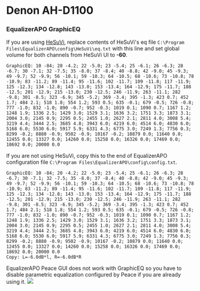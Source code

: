 # Denon AH-D1100
### EqualizerAPO GraphicEQ
If you are using [HeSuVi](https://sourceforge.net/projects/hesuvi/), replace contents of HeSuVi's eq file `C:\Program Files\EqualizerAPO\config\HeSuVi\eq.txt` with this line and set global volume for both channels from HeSuVi UI to **-60**.
```
GraphicEQ: 10 -84; 20 -4.2; 22 -5.0; 23 -5.4; 25 -6.1; 26 -6.3; 28 -6.7; 30 -7.1; 32 -7.5; 35 -8.0; 37 -8.4; 40 -8.8; 42 -9.0; 45 -9.3; 49 -9.7; 52 -9.9; 56 -10.1; 59 -10.3; 64 -10.5; 68 -10.6; 73 -10.8; 78 -10.9; 83 -11.2; 89 -11.4; 95 -11.6; 102 -11.7; 109 -11.8; 117 -11.9; 125 -12.3; 134 -12.8; 143 -13.0; 153 -13.4; 164 -12.9; 175 -11.7; 188 -12.5; 201 -12.9; 215 -13.0; 230 -12.5; 246 -11.9; 263 -11.1; 282 -9.8; 301 -8.5; 323 -6.9; 345 -5.2; 369 -3.4; 395 -1.3; 423 0.7; 452 1.7; 484 2.1; 518 1.8; 554 1.2; 593 0.5; 635 -0.1; 679 -0.5; 726 -0.8; 777 -1.0; 832 -1.0; 890 -0.7; 952 -0.3; 1019 0.1; 1090 0.7; 1167 1.2; 1248 1.9; 1336 2.5; 1429 3.0; 1529 3.1; 1636 3.2; 1751 3.3; 1873 3.1; 2004 3.0; 2145 0.9; 2295 0.5; 2455 1.0; 2627 2.1; 2811 4.0; 3008 5.4; 3219 4.4; 3444 2.5; 3685 4.8; 3943 6.0; 4219 6.0; 4514 6.0; 4830 6.0; 5168 6.0; 5530 6.0; 5917 5.9; 6331 4.3; 6775 3.0; 7249 1.3; 7756 0.3; 8299 -0.2; 8880 -0.9; 9502 -0.9; 10167 -0.2; 10879 0.0; 11640 0.0; 12455 0.0; 13327 0.0; 14260 0.0; 15258 0.0; 16326 0.0; 17469 0.0; 18692 0.0; 20000 0.0
```
If you are not using HeSuVi, copy this to the end of EqualizerAPO configuration file `C:\Program Files\EqualizerAPO\config\config.txt`.
```
GraphicEQ: 10 -84; 20 -4.2; 22 -5.0; 23 -5.4; 25 -6.1; 26 -6.3; 28 -6.7; 30 -7.1; 32 -7.5; 35 -8.0; 37 -8.4; 40 -8.8; 42 -9.0; 45 -9.3; 49 -9.7; 52 -9.9; 56 -10.1; 59 -10.3; 64 -10.5; 68 -10.6; 73 -10.8; 78 -10.9; 83 -11.2; 89 -11.4; 95 -11.6; 102 -11.7; 109 -11.8; 117 -11.9; 125 -12.3; 134 -12.8; 143 -13.0; 153 -13.4; 164 -12.9; 175 -11.7; 188 -12.5; 201 -12.9; 215 -13.0; 230 -12.5; 246 -11.9; 263 -11.1; 282 -9.8; 301 -8.5; 323 -6.9; 345 -5.2; 369 -3.4; 395 -1.3; 423 0.7; 452 1.7; 484 2.1; 518 1.8; 554 1.2; 593 0.5; 635 -0.1; 679 -0.5; 726 -0.8; 777 -1.0; 832 -1.0; 890 -0.7; 952 -0.3; 1019 0.1; 1090 0.7; 1167 1.2; 1248 1.9; 1336 2.5; 1429 3.0; 1529 3.1; 1636 3.2; 1751 3.3; 1873 3.1; 2004 3.0; 2145 0.9; 2295 0.5; 2455 1.0; 2627 2.1; 2811 4.0; 3008 5.4; 3219 4.4; 3444 2.5; 3685 4.8; 3943 6.0; 4219 6.0; 4514 6.0; 4830 6.0; 5168 6.0; 5530 6.0; 5917 5.9; 6331 4.3; 6775 3.0; 7249 1.3; 7756 0.3; 8299 -0.2; 8880 -0.9; 9502 -0.9; 10167 -0.2; 10879 0.0; 11640 0.0; 12455 0.0; 13327 0.0; 14260 0.0; 15258 0.0; 16326 0.0; 17469 0.0; 18692 0.0; 20000 0.0
Copy: L=-6.0dB*l, R=-6.0dB*R
```
EqualizerAPO Peace GUI does not work with GraphicEQ so you have to disable parametric equalization configured by Peace if you are already using it.
![](https://raw.githubusercontent.com/jaakkopasanen/AutoEq/master/results/Headphone.com/innerfidelity/onear/Denon%20AH-D1100/Denon%20AH-D1100.png)
